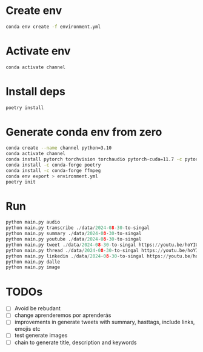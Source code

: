 # Create env

```sh
conda env create -f environment.yml
```

# Activate env

```sh
conda activate channel
```

# Install deps

```sh
poetry install
```

# Generate conda env from zero
```sh
conda create --name channel python=3.10
conda activate channel
conda install pytorch torchvision torchaudio pytorch-cuda=11.7 -c pytorch -c nvidia
conda install -c conda-forge poetry
conda install -c conda-forge ffmpeg
conda env export > environment.yml
poetry init

```

# Run
```py
python main.py audio
python main.py transcribe ./data/2024-08-30-to-singal
python main.py summary ./data/2024-08-30-to-singal
python main.py youtube ./data/2024-08-30-to-singal
python main.py tweet ./data/2024-08-30-to-singal https://youtu.be/hoYIUe_e4Rs "Developers"
python main.py thread ./data/2024-08-30-to-singal https://youtu.be/hoYIUe_e4Rs "Developers"
python main.py linkedin ./data/2024-08-30-to-singal https://youtu.be/hoYIUe_e4Rs "Developers" "text" "video"
python main.py dalle
python main.py image
``` 

# TODOs

- [ ] Avoid be rebudant
- [ ] change aprenderemos por aprenderás
- [ ] improvements in generate tweets with summary, hasttags, include links, emojis etc
- [ ] test generate images
- [ ] chain to generate title, description and keywords